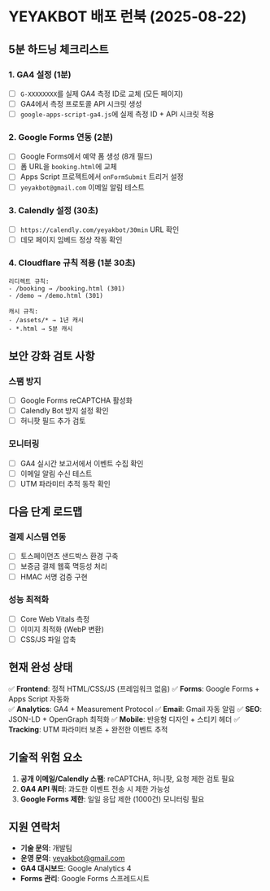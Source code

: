 # YEYAKBOT 배포 런북 (2025-08-22)

## 5분 하드닝 체크리스트

### 1. GA4 설정 (1분)
- [ ] `G-XXXXXXXX`를 실제 GA4 측정 ID로 교체 (모든 페이지)
- [ ] GA4에서 측정 프로토콜 API 시크릿 생성
- [ ] `google-apps-script-ga4.js`에 실제 측정 ID + API 시크릿 적용

### 2. Google Forms 연동 (2분)
- [ ] Google Forms에서 예약 폼 생성 (8개 필드)
- [ ] 폼 URL을 `booking.html`에 교체
- [ ] Apps Script 프로젝트에서 `onFormSubmit` 트리거 설정
- [ ] `yeyakbot@gmail.com` 이메일 알림 테스트

### 3. Calendly 설정 (30초)
- [ ] `https://calendly.com/yeyakbot/30min` URL 확인
- [ ] 데모 페이지 임베드 정상 작동 확인

### 4. Cloudflare 규칙 적용 (1분 30초)
```
리디렉트 규칙:
- /booking → /booking.html (301)
- /demo → /demo.html (301)

캐시 규칙:
- /assets/* → 1년 캐시
- *.html → 5분 캐시
```

## 보안 강화 검토 사항

### 스팸 방지
- [ ] Google Forms reCAPTCHA 활성화
- [ ] Calendly Bot 방지 설정 확인
- [ ] 허니팟 필드 추가 검토

### 모니터링
- [ ] GA4 실시간 보고서에서 이벤트 수집 확인
- [ ] 이메일 알림 수신 테스트
- [ ] UTM 파라미터 추적 동작 확인

## 다음 단계 로드맵

### 결제 시스템 연동
- [ ] 토스페이먼츠 샌드박스 환경 구축
- [ ] 보증금 결제 웹훅 멱등성 처리
- [ ] HMAC 서명 검증 구현

### 성능 최적화
- [ ] Core Web Vitals 측정
- [ ] 이미지 최적화 (WebP 변환)
- [ ] CSS/JS 파일 압축

## 현재 완성 상태

✅ **Frontend**: 정적 HTML/CSS/JS (프레임워크 없음)
✅ **Forms**: Google Forms + Apps Script 자동화  
✅ **Analytics**: GA4 + Measurement Protocol
✅ **Email**: Gmail 자동 알림
✅ **SEO**: JSON-LD + OpenGraph 최적화
✅ **Mobile**: 반응형 디자인 + 스티키 헤더
✅ **Tracking**: UTM 파라미터 보존 + 완전한 이벤트 추적

## 기술적 위험 요소

1. **공개 이메일/Calendly 스팸**: reCAPTCHA, 허니팟, 요청 제한 검토 필요
2. **GA4 API 쿼터**: 과도한 이벤트 전송 시 제한 가능성
3. **Google Forms 제한**: 일일 응답 제한 (1000건) 모니터링 필요

## 지원 연락처

- **기술 문의**: 개발팀
- **운영 문의**: yeyakbot@gmail.com
- **GA4 대시보드**: Google Analytics 4
- **Forms 관리**: Google Forms 스프레드시트